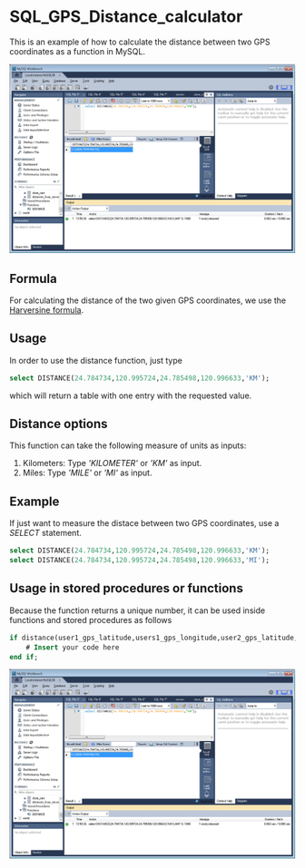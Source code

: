 # SQL_GPS_Distance_calculator

This is an example of how to calculate the distance between two GPS coordinates as a function in MySQL.

![runtime](/images/image_distance_gps.png?raw=true)

## Formula

For calculating the distance of the two given GPS coordinates, we use the [Harversine formula](https://en.wikipedia.org/wiki/Haversine_formula).

## Usage

In order to use the distance function, just type 

```sql
select DISTANCE(24.784734,120.995724,24.785498,120.996633,'KM');
```
which will return a table with one entry with the requested value.

## Distance options

This function can take the following measure of units as inputs:
1. Kilometers: Type *'KILOMETER'* or *'KM'* as input.
2. Miles:  Type *'MILE'* or *'MI'* as input.

## Example

If just want to measure the distace between two GPS coordinates, use a *SELECT* statement.
```sql
select DISTANCE(24.784734,120.995724,24.785498,120.996633,'KM');
select DISTANCE(24.784734,120.995724,24.785498,120.996633,'MI');
```

## Usage in stored procedures or functions

Because the function returns a unique number, it can be used inside functions and stored procedures as follows
```sql
if distance(user1_gps_latitude,users1_gps_longitude,user2_gps_latitude,users2_gps_longitude,'KM')<0.09 then
	# Insert your code here
end if;
```

![runtime](/images/image_distance_gps.png?raw=true)